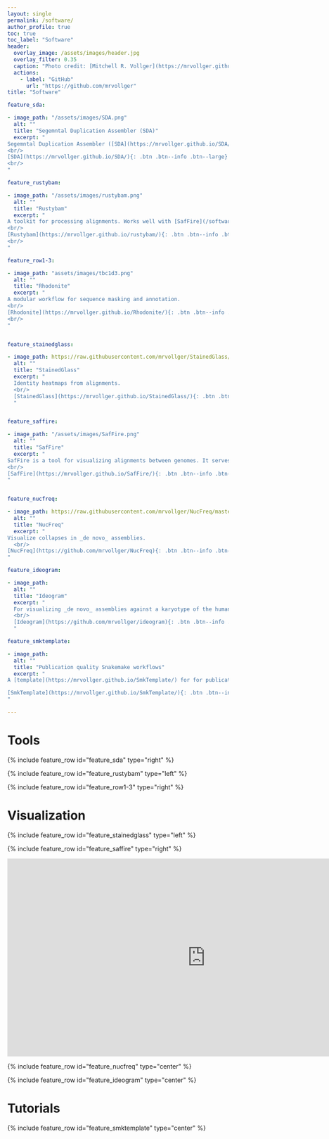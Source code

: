 ```yaml
---
layout: single
permalink: /software/
author_profile: true
toc: true
toc_label: "Software"
header:
  overlay_image: /assets/images/header.jpg
  overlay_filter: 0.35
  caption: "Photo credit: [Mitchell R. Vollger](https://mrvollger.github.io/)"
  actions:
    - label: "GitHub"
      url: "https://github.com/mrvollger"
title: "Software"

feature_sda:

- image_path: "/assets/images/SDA.png"
  alt: ""
  title: "Segemntal Duplication Assembler (SDA)"
  excerpt: "
Segemntal Duplication Assembler ([SDA](https://mrvollger.github.io/SDA/)) is for identifying and resolving collapsed SDs.
<br/>
[SDA](https://mrvollger.github.io/SDA/){: .btn .btn--info .btn--large} 
<br/>
"

feature_rustybam:

- image_path: "/assets/images/rustybam.png"
  alt: ""
  title: "Rustybam"
  excerpt: "
A toolkit for processing alignments. Works well with [SafFire](/software/#visualization).
<br/>
[Rustybam](https://mrvollger.github.io/rustybam/){: .btn .btn--info .btn--large} 
<br/>
"

feature_row1-3:

- image_path: "assets/images/tbc1d3.png"
  alt: ""
  title: "Rhodonite"
  excerpt: "
A modular workflow for sequence masking and annotation.
<br/>
[Rhodonite](https://mrvollger.github.io/Rhodonite/){: .btn .btn--info .btn--large} 
<br/>
"


feature_stainedglass:

- image_path: https://raw.githubusercontent.com/mrvollger/StainedGlass/main/images/chr8.png
  alt: ""
  title: "StainedGlass"
  excerpt: "
  Identity heatmaps from alignments.
  <br/>
  [StainedGlass](https://mrvollger.github.io/StainedGlass/){: .btn .btn--info .btn--large} 
  "


feature_saffire:

- image_path: "/assets/images/SafFire.png"
  alt: ""
  title: "SafFire"
  excerpt: "
SafFire is a tool for visualizing alignments between genomes. It serves as a interactive replacement for miropeats. 
<br/>
[SafFire](https://mrvollger.github.io/SafFire/){: .btn .btn--info .btn--large} 
"


feature_nucfreq:

- image_path: https://raw.githubusercontent.com/mrvollger/NucFreq/master/imgs/image.png
  alt: ""
  title: "NucFreq"
  excerpt: "
Visualize collapses in _de novo_ assemblies.
  <br/>
[NucFreq](https://github.com/mrvollger/NucFreq){: .btn .btn--info .btn--large} 
"

feature_ideogram:

- image_path: 
  alt: ""
  title: "Ideogram"
  excerpt: "
  For visualizing _de novo_ assemblies against a karyotype of the human reference.
  <br/>
  [Ideogram](https://github.com/mrvollger/ideogram){: .btn .btn--info .btn--large} 
  "

feature_smktemplate:

- image_path: 
  alt: ""
  title: "Publication quality Snakemake workflows"
  excerpt: "
A [template](https://mrvollger.github.io/SmkTemplate/) for for publication quality snakemake workflows ([slides](https://mrvollger.github.io/SmkTemplate/slides)).

[SmkTemplate](https://mrvollger.github.io/SmkTemplate/){: .btn .btn--info .btn--large} 
"

---
```


# Tools

{% include feature_row id="feature_sda" type="right" %}

{% include feature_row id="feature_rustybam" type="left" %}

{% include feature_row id="feature_row1-3" type="right" %}

# Visualization

{% include feature_row id="feature_stainedglass" type="left" %}

{% include feature_row id="feature_saffire" type="right" %}

<div markdown="0">
  <iframe src="https://mrvollger.github.io/SafFire" width="900" height="450" frameborder="0" scrolling="yes" style="display:block; margin: 0 auto;" webkitAllowFullScreen mozallowfullscreen allowFullScreen></iframe>
</div>

{% include feature_row id="feature_nucfreq" type="center" %}

{% include feature_row id="feature_ideogram" type="center" %}

# Tutorials

{% include feature_row id="feature_smktemplate" type="center" %}

<br/>
